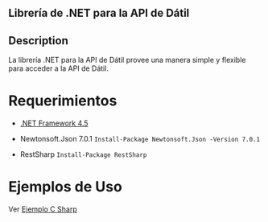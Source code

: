 ## Librería  de .NET para la API  de Dátil ##

## Description ##
La librería .NET para la API de Dátil provee una manera simple y flexible para acceder a la API de Dátil.


Requerimientos 
=================================

* [.NET Framework 4.5](http://www.microsoft.com/en-us/download/details.aspx?id=30653)

* Newtonsoft.Json 7.0.1
`Install-Package Newtonsoft.Json -Version 7.0.1`

* RestSharp
`Install-Package RestSharp`

Ejemplos de Uso
=================================

Ver [Ejemplo C Sharp](https://github.com/datil/link-dotnet/blob/master/EjemploCSharp/Program.cs)


